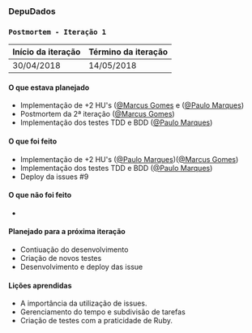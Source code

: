 ### DepuDados
### `Postmortem - Iteração 1`

Início da iteração | Término da iteração
-------------------|--------------------
30/04/2018 | 14/05/2018


#### O que estava planejado

- Implementação de +2 HU's ([@Marcus Gomes](https://github.com/marcustib]) e ([@Paulo Marques](https://github.com/pemsm))
- Postmortem da 2ª iteração ([@Marcus Gomes](https://github.com/marcustib]))
- Implementação dos testes TDD e BDD ([@Paulo Marques](https://github.com/pemsm))


#### O que foi feito

- Implementação de +2 HU's ([@Paulo Marques](https://github.com/pemsm))([@Marcus Gomes](https://github.com/marcustib]))
- Implementação dos testes TDD e BDD ([@Paulo Marques](https://github.com/pemsm))
- Deploy da issues #9

#### O que não foi feito

-

#### Planejado para a próxima iteração

- Contiuação do desenvolvimento
- Criação de novos testes
- Desenvolvimento e deploy das issue

#### Lições aprendidas

- A importância da utilização de issues.
- Gerenciamento do tempo e subdivisão de tarefas
- Criação de testes com a praticidade de Ruby.
